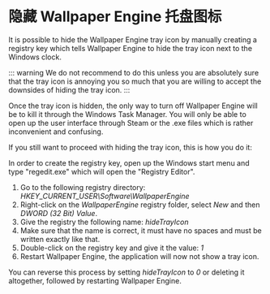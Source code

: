 # 隐藏 Wallpaper Engine 托盘图标

It is possible to hide the Wallpaper Engine tray icon by manually creating a registry key which tells Wallpaper Engine to hide the tray icon next to the Windows clock.

::: warning We do not recommend to do this unless you are absolutely sure that the tray icon is annoying you so much that you are willing to accept the downsides of hiding the tray icon. :::

Once the tray icon is hidden, the only way to turn off Wallpaper Engine will be to kill it through the Windows Task Manager. You will only be able to open up the user interface through Steam or the .exe files which is rather inconvenient and confusing.

If you still want to proceed with hiding the tray icon, this is how you do it:

In order to create the registry key, open up the Windows start menu and type "regedit.exe" which will open the "Registry Editor".

1. Go to the following registry directory: *HKEY_CURRENT_USER\Software\WallpaperEngine*
2. Right-click on the *WallpaperEngine* registry folder, select *New* and then *DWORD (32 Bit) Value*.
3. Give the registry the following name: *hideTrayIcon*
4. Make sure that the name is correct, it must have no spaces and must be written exactly like that.
5. Double-click on the registry key and give it the value: *1*
6. Restart Wallpaper Engine, the application will now not show a tray icon.

You can reverse this process by setting *hideTrayIcon* to *0* or deleting it altogether, followed by restarting Wallpaper Engine. 